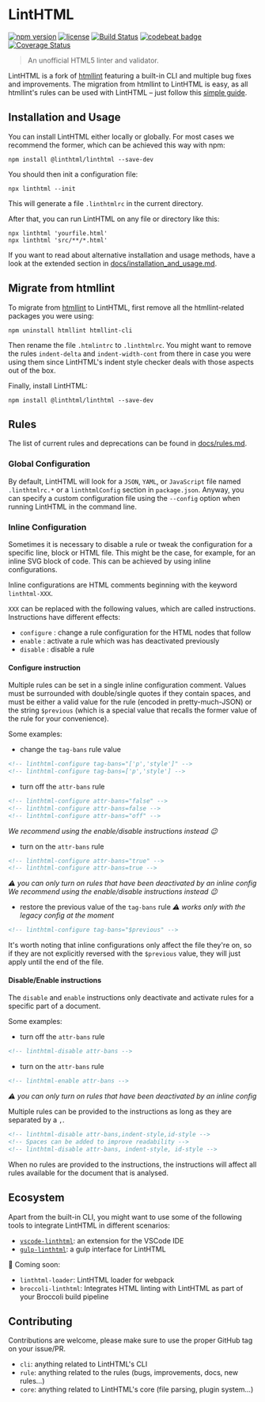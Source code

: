# LintHTML

[![npm version](https://img.shields.io/npm/v/@linthtml/linthtml.svg?style=flat-square)](https://npmjs.org/package/@linthtml/linthtml)
[![license](https://img.shields.io/npm/l/@linthtml/linthtml.svg?style=flat-square)](https://npmjs.org/package/@linthtml/linthtml)
[![Build Status](https://travis-ci.org/linthtml/linthtml.svg?branch=develop)](https://travis-ci.org/linthtml/linthtml)
[![codebeat badge](https://codebeat.co/badges/b16712c0-c863-4fda-8ea2-75dacd0faf1a)](https://codebeat.co/projects/github-com-linthtml-linthtml-develop)
[![Coverage Status](https://coveralls.io/repos/github/linthtml/linthtml/badge.svg?branch=develop)](https://coveralls.io/github/linthtml/linthtml?branch=develop)
<!-- [![FOSSA Status](https://app.fossa.io/api/projects/git%2Bgithub.com%2Flinthtml%2Flinthtml.svg?type=shield)](https://app.fossa.io/projects/git%2Bgithub.com%2Flinthtml%2Flinthtml?ref=badge_shield) -->

> An unofficial HTML5 linter and validator.

LintHTML is a fork of [htmllint](https://github.com/htmllint/htmllint) featuring a built-in CLI and multiple bug fixes and improvements.
The migration from htmllint to LintHTML is easy, as all htmllint's rules can be used with LintHTML – just follow this [simple guide](#migrate-from-htmllint).

## Installation and Usage

You can install LintHTML either locally or globally.
For most cases we recommend the former, which can be achieved this way with npm:

```shell
npm install @linthtml/linthtml --save-dev
```

You should then init a configuration file:

```shell
npx linthtml --init
```

This will generate a file `.linthtmlrc` in the current directory.

After that, you can run LintHTML on any file or directory like this:

```shell
npx linthtml 'yourfile.html'
npx linthtml 'src/**/*.html'
```

If you want to read about alternative installation and usage methods, have a look at the extended section in [docs/installation_and_usage.md](docs/installation_and_usage.md).

## Migrate from htmllint

To migrate from [htmllint](https://github.com/htmllint/htmllint) to LintHTML, first remove all the htmllint-related packages you were using:

```shell
npm uninstall htmllint htmllint-cli
```

Then rename the file `.htmlintrc` to `.linthtmlrc`.
You might want to remove the rules `indent-delta` and `indent-width-cont` from there in case you were using them since LintHTML's indent style checker deals with those aspects out of the box.

Finally, install LintHTML:

```shell
npm install @linthtml/linthtml --save-dev
```

## Rules

The list of current rules and deprecations can be found in [docs/rules.md](docs/rules.md).

### Global Configuration

By default, LintHTML will look for a `JSON`, `YAML`, or `JavaScript` file named `.linthtmlrc.*` or a `linthtmlConfig` section in `package.json`.
Anyway, you can specify a custom configuration file using the `--config` option when running LintHTML in the command line.

### Inline Configuration

Sometimes it is necessary to disable a rule or tweak the configuration for a specific line, block or HTML file.
This might be the case, for example, for an inline SVG block of code.
This can be achieved by using inline configurations.

Inline configurations are HTML comments beginning with the keyword `linthtml-XXX`.

`XXX` can be replaced with the following values, which are called instructions.
Instructions have different effects:

- `configure` : change a rule configuration for the HTML nodes that follow
- `enable` : activate a rule which was has deactivated previously
- `disable` : disable a rule

#### Configure instruction

Multiple rules can be set in a single inline configuration comment.
Values must be surrounded with double/single quotes if they contain spaces, and must be either a valid value for the rule (encoded in pretty-much-JSON) or the string `$previous` (which is a special value that recalls the former value of the rule for your convenience).

Some examples:

* change the `tag-bans` rule value

```html
<!-- linthtml-configure tag-bans="['p','style']" -->
<!-- linthtml-configure tag-bans=['p','style'] -->
```

* turn off the `attr-bans` rule

```html
<!-- linthtml-configure attr-bans="false" -->
<!-- linthtml-configure attr-bans=false -->
<!-- linthtml-configure attr-bans="off" -->
```

_We recommend using the enable/disable instructions instead 😉_

* turn on the `attr-bans` rule

```html
<!-- linthtml-configure attr-bans="true" -->
<!-- linthtml-configure attr-bans=true -->
```

_⚠️ you can only turn on rules that have been deactivated by an inline config_
_We recommend using the enable/disable instructions instead 😉_

* restore the previous value of the `tag-bans` rule
_⚠️ works only with the legacy config at the moment_

```html
<!-- linthtml-configure tag-bans="$previous" -->
```

It's worth noting that inline configurations only affect the file they're on, so if they are not explicitly reversed with the `$previous` value, they will just apply until the end of the file.

#### Disable/Enable instructions

The `disable` and `enable` instructions only deactivate and activate rules for a specific part of a document.

Some examples:

* turn off the `attr-bans` rule

```html
<!-- linthtml-disable attr-bans -->
```

* turn on the `attr-bans` rule

```html
<!-- linthtml-enable attr-bans -->
```

_⚠️ you can only turn on rules that have been deactivated by an inline config_

Multiple rules can be provided to the instructions as long as they are separated by a `,`.

```html
<!-- linthtml-disable attr-bans,indent-style,id-style -->
<!-- Spaces can be added to improve readability -->
<!-- linthtml-disable attr-bans, indent-style, id-style -->
```

When no rules are provided to the instructions, the instructions will affect all rules available for the document that is analysed.

## Ecosystem

Apart from the built-in CLI, you might want to use some of the following tools to integrate LintHTML in different scenarios:

* [`vscode-linthtml`](https://marketplace.visualstudio.com/items?itemName=kamikillerto.vscode-linthtml): an extension for the VSCode IDE
* [`gulp-linthtml`](https://github.com/linthtml/gulp-linthtml): a gulp interface for LintHTML

🚧 Coming soon:

* `linthtml-loader`: LintHTML loader for webpack
* `broccoli-linthtml`: Integrates HTML linting with LintHTML as part of your Broccoli build pipeline

## Contributing

Contributions are welcome, please make sure to use the proper GitHub tag on your issue/PR.

* `cli`: anything related to LintHTML's CLI
* `rule`: anything related to the rules (bugs, improvements, docs, new rules...)
* `core`: anything related to LintHTML's core (file parsing, plugin system...)